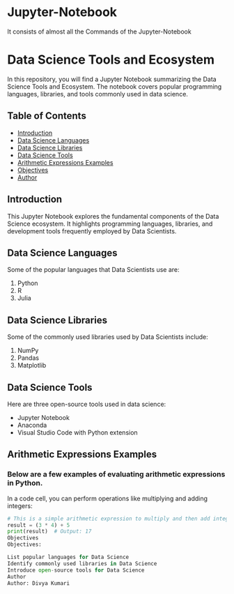 # Jupyter-Notebook
It consists of almost all the Commands of the Jupyter-Notebook

# Data Science Tools and Ecosystem

In this repository, you will find a Jupyter Notebook summarizing the Data Science Tools and Ecosystem. The notebook covers popular programming languages, libraries, and tools commonly used in data science.

## Table of Contents

- [Introduction](#introduction)
- [Data Science Languages](#data-science-languages)
- [Data Science Libraries](#data-science-libraries)
- [Data Science Tools](#data-science-tools)
- [Arithmetic Expressions Examples](#arithmetic-expressions-examples)
- [Objectives](#objectives)
- [Author](#author)

## Introduction

This Jupyter Notebook explores the fundamental components of the Data Science ecosystem. It highlights programming languages, libraries, and development tools frequently employed by Data Scientists.

## Data Science Languages

Some of the popular languages that Data Scientists use are:
1. Python
2. R
3. Julia

## Data Science Libraries

Some of the commonly used libraries used by Data Scientists include:
1. NumPy
2. Pandas
3. Matplotlib

## Data Science Tools

Here are three open-source tools used in data science:
- Jupyter Notebook
- Anaconda
- Visual Studio Code with Python extension

## Arithmetic Expressions Examples

### Below are a few examples of evaluating arithmetic expressions in Python.
In a code cell, you can perform operations like multiplying and adding integers:
```python
# This is a simple arithmetic expression to multiply and then add integers.
result = (3 * 4) + 5
print(result)  # Output: 17
Objectives
Objectives:

List popular languages for Data Science
Identify commonly used libraries in Data Science
Introduce open-source tools for Data Science
Author
Author: Divya Kumari


